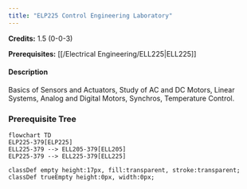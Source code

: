 ```yaml
---
title: "ELP225 Control Engineering Laboratory"
---
```

**Credits:** 1.5 (0-0-3)

**Prerequisites:** [[/Electrical Engineering/ELL225|ELL225]]

#### Description
Basics of Sensors and Actuators, Study of AC and DC Motors, Linear Systems, Analog and Digital Motors, Synchros, Temperature Control.

### Prerequisite Tree

```mermaid
flowchart TD
ELP225-379[ELP225]
ELL225-379 --> ELL205-379[ELL205]
ELP225-379 --> ELL225-379[ELL225]

classDef empty height:17px, fill:transparent, stroke:transparent;
classDef trueEmpty height:0px, width:0px;
```